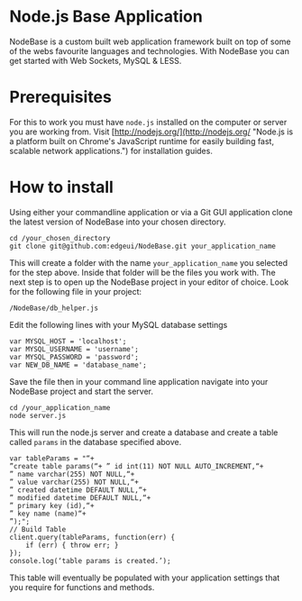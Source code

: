 Node.js Base Application
===

NodeBase is a custom built web application framework built on top of some of the webs favourite languages and technologies.  With NodeBase you can get started with Web Sockets, MySQL & LESS.

# Prerequisites
For this to work you must have `node.js` installed on the computer or server you are working from.  Visit [http://nodejs.org/](http://nodejs.org/ "Node.js is a platform built on Chrome's JavaScript runtime for easily building fast, scalable network applications.") for installation guides.

# How to install

Using either your commandline application or via a Git GUI application clone the latest version of NodeBase into your chosen directory.

	cd /your_chosen_directory
	git clone git@github.com:edgeui/NodeBase.git your_application_name

This will create a folder with the name `your_application_name` you selected for the step above. Inside that folder will be the files you work with.  The next step is to open up the NodeBase project in your editor of choice. Look for the following file in your project:

	/NodeBase/db_helper.js

Edit the following lines with your MySQL database settings
	
	var MYSQL_HOST = 'localhost';
	var MYSQL_USERNAME = 'username';
	var MYSQL_PASSWORD = 'password';
	var NEW_DB_NAME = 'database_name';

Save the file then in your command line application navigate into your NodeBase project and start the server.

	cd /your_application_name
	node server.js

This will run the node.js server and create a database and create a table called `params` in the database specified above.

	var tableParams = "“+ 
	”create table params(“+ ” id int(11) NOT NULL AUTO_INCREMENT,“+ 
	” name varchar(255) NOT NULL,“+ 
	” value varchar(255) NOT NULL,“+ 
	” created datetime DEFAULT NULL,“+ 
	” modified datetime DEFAULT NULL,“+ 
	” primary key (id),“+ 
	” key name (name)“+ 
	”);"; 
	// Build Table 
	client.query(tableParams, function(err) { 
		if (err) { throw err; } 
	}); 
	console.log(‘table params is created.’);

This table will eventually be populated with your application settings that you require for functions and methods.